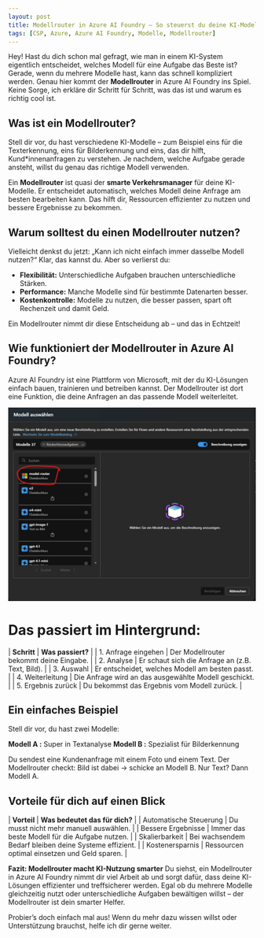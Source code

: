 ```yaml
---
layout: post
title: Modellrouter in Azure AI Foundry – So steuerst du deine KI-Modelle clever
tags: [CSP, Azure, Azure AI Foundry, Modelle, Modellrouter]
---
```


Hey! Hast du dich schon mal gefragt, wie man in einem KI-System eigentlich entscheidet, welches Modell für eine Aufgabe das Beste ist? Gerade, wenn du mehrere Modelle hast, kann das schnell kompliziert werden. Genau hier kommt der **Modellrouter** in Azure AI Foundry ins Spiel. Keine Sorge, ich erkläre dir Schritt für Schritt, was das ist und warum es richtig cool ist.

## Was ist ein Modellrouter?
Stell dir vor, du hast verschiedene KI-Modelle – zum Beispiel eins für die Texterkennung, eins für Bilderkennung und eins, das dir hilft, Kund*innenanfragen zu verstehen. Je nachdem, welche Aufgabe gerade ansteht, willst du genau das richtige Modell verwenden.

Ein **Modellrouter** ist quasi der **smarte Verkehrsmanager** für deine KI-Modelle. Er entscheidet automatisch, welches Modell deine Anfrage am besten bearbeiten kann. Das hilft dir, Ressourcen effizienter zu nutzen und bessere Ergebnisse zu bekommen.

## Warum solltest du einen Modellrouter nutzen?
Vielleicht denkst du jetzt: „Kann ich nicht einfach immer dasselbe Modell nutzen?“ Klar, das kannst du. Aber so verlierst du:

- **Flexibilität:** Unterschiedliche Aufgaben brauchen unterschiedliche Stärken.
- **Performance:** Manche Modelle sind für bestimmte Datenarten besser.
- **Kostenkontrolle:** Modelle zu nutzen, die besser passen, spart oft Rechenzeit und damit Geld.

Ein Modellrouter nimmt dir diese Entscheidung ab – und das in Echtzeit!

## Wie funktioniert der Modellrouter in Azure AI Foundry?
Azure AI Foundry ist eine Plattform von Microsoft, mit der du KI-Lösungen einfach bauen, trainieren und betreiben kannst. Der Modellrouter ist dort eine Funktion, die deine Anfragen an das passende Modell weiterleitet.

<img src="/assets/img/modelrouter.jpg" alt="Azure AI Foundry - Modelrouter" />

# Das passiert im Hintergrund:

| **Schritt** | **Was passiert?** |
| 1. Anfrage eingehen | Der Modellrouter bekommt deine Eingabe. |
| 2. Analyse | Er schaut sich die Anfrage an (z.B. Text, Bild). |
| 3. Auswahl | Er entscheidet, welches Modell am besten passt. |
| 4. Weiterleitung | Die Anfrage wird an das ausgewählte Modell geschickt. |
| 5. Ergebnis zurück | Du bekommst das Ergebnis vom Modell zurück. |

## Ein einfaches Beispiel
Stell dir vor, du hast zwei Modelle:

**Modell A :** Super in Textanalyse
**Modell B :** Spezialist für Bilderkennung

Du sendest eine Kundenanfrage mit einem Foto und einem Text. Der Modellrouter checkt: Bild ist dabei → schicke an Modell B. Nur Text? Dann Modell A.

## Vorteile für dich auf einen Blick

| **Vorteil** | **Was bedeutet das für dich?** |
| Automatische Steuerung | Du musst nicht mehr manuell auswählen. |
| Bessere Ergebnisse | Immer das beste Modell für die Aufgabe nutzen. |
| Skalierbarkeit | Bei wachsendem Bedarf bleiben deine Systeme effizient. |
| Kostenersparnis | Ressourcen optimal einsetzen und Geld sparen. |

**Fazit: Modellrouter macht KI-Nutzung smarter**
Du siehst, ein Modellrouter in Azure AI Foundry nimmt dir viel Arbeit ab und sorgt dafür, dass deine KI-Lösungen effizienter und treffsicherer werden. Egal ob du mehrere Modelle gleichzeitig nutzt oder unterschiedliche Aufgaben bewältigen willst – der Modellrouter ist dein smarter Helfer.

Probier’s doch einfach mal aus! Wenn du mehr dazu wissen willst oder Unterstützung brauchst, helfe ich dir gerne weiter.
